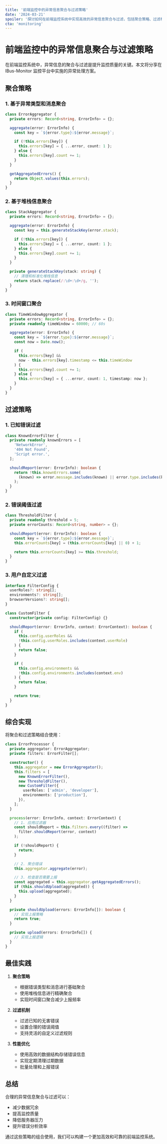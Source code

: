 ```yaml
---
title: '前端监控中的异常信息聚合与过滤策略'
date: '2024-03-21'
spoiler: '探讨如何在前端监控系统中实现高效的异常信息聚合与过滤，包括聚合策略、过滤机制和最佳实践'
cta: 'monitoring'
---
```


# 前端监控中的异常信息聚合与过滤策略

在前端监控系统中，异常信息的聚合与过滤是提升监控质量的关键。本文将分享在 IBus-Monitor 监控平台中实施的异常处理方案。

## 聚合策略

### 1. 基于异常类型和消息聚合

```ts
class ErrorAggregator {
  private errors: Record<string, ErrorInfo> = {};

  aggregate(error: ErrorInfo) {
    const key = `${error.type}:${error.message}`;

    if (!this.errors[key]) {
      this.errors[key] = { ...error, count: 1 };
    } else {
      this.errors[key].count += 1;
    }
  }

  getAggregatedErrors() {
    return Object.values(this.errors);
  }
}
```

### 2. 基于堆栈信息聚合

```ts
class StackAggregator {
  private errors: Record<string, ErrorInfo> = {};

  aggregate(error: ErrorInfo) {
    const key = this.generateStackKey(error.stack);

    if (!this.errors[key]) {
      this.errors[key] = { ...error, count: 1 };
    } else {
      this.errors[key].count += 1;
    }
  }

  private generateStackKey(stack: string) {
    // 清理和标准化堆栈信息
    return stack.replace(/:\d+:\d+/g, '');
  }
}
```

### 3. 时间窗口聚合

```ts
class TimeWindowAggregator {
  private errors: Record<string, ErrorInfo> = {};
  private readonly timeWindow = 60000; // 60s

  aggregate(error: ErrorInfo) {
    const key = `${error.type}:${error.message}`;
    const now = Date.now();

    if (
      this.errors[key] &&
      now - this.errors[key].timestamp <= this.timeWindow
    ) {
      this.errors[key].count += 1;
    } else {
      this.errors[key] = { ...error, count: 1, timestamp: now };
    }
  }
}
```

## 过滤策略

### 1. 已知错误过滤

```ts
class KnownErrorFilter {
  private readonly knownErrors = [
    'NetworkError',
    '404 Not Found',
    'Script error.',
  ];

  shouldReport(error: ErrorInfo): boolean {
    return !this.knownErrors.some(
      (known) => error.message.includes(known) || error.type.includes(known)
    );
  }
}
```

### 2. 错误阈值过滤

```ts
class ThresholdFilter {
  private readonly threshold = 5;
  private errorCounts: Record<string, number> = {};

  shouldReport(error: ErrorInfo): boolean {
    const key = `${error.type}:${error.message}`;
    this.errorCounts[key] = (this.errorCounts[key] || 0) + 1;

    return this.errorCounts[key] >= this.threshold;
  }
}
```

### 3. 用户自定义过滤

```ts
interface FilterConfig {
  userRoles?: string[];
  environments?: string[];
  browserVersions?: string[];
}

class CustomFilter {
  constructor(private config: FilterConfig) {}

  shouldReport(error: ErrorInfo, context: ErrorContext): boolean {
    if (
      this.config.userRoles &&
      !this.config.userRoles.includes(context.userRole)
    ) {
      return false;
    }

    if (
      this.config.environments &&
      !this.config.environments.includes(context.env)
    ) {
      return false;
    }

    return true;
  }
}
```

## 综合实现

将聚合和过滤策略结合使用：

```ts
class ErrorProcessor {
  private aggregator: ErrorAggregator;
  private filters: ErrorFilter[];

  constructor() {
    this.aggregator = new ErrorAggregator();
    this.filters = [
      new KnownErrorFilter(),
      new ThresholdFilter(),
      new CustomFilter({
        userRoles: ['admin', 'developer'],
        environments: ['production'],
      }),
    ];
  }

  process(error: ErrorInfo, context: ErrorContext) {
    // 1. 应用过滤器
    const shouldReport = this.filters.every((filter) =>
      filter.shouldReport(error, context)
    );

    if (!shouldReport) {
      return;
    }

    // 2. 聚合错误
    this.aggregator.aggregate(error);

    // 3. 检查是否需要上报
    const aggregated = this.aggregator.getAggregatedErrors();
    if (this.shouldUpload(aggregated)) {
      this.upload(aggregated);
    }
  }

  private shouldUpload(errors: ErrorInfo[]): boolean {
    // 实现上报策略
    return true;
  }

  private upload(errors: ErrorInfo[]) {
    // 实现上报逻辑
  }
}
```

## 最佳实践

1. **聚合策略**

   - 根据错误类型和消息进行基础聚合
   - 使用堆栈信息进行精确聚合
   - 实现时间窗口聚合减少上报频率

2. **过滤机制**

   - 过滤已知的无害错误
   - 设置合理的错误阈值
   - 支持灵活的自定义过滤规则

3. **性能优化**
   - 使用高效的数据结构存储错误信息
   - 实现定期清理过期数据
   - 批量处理和上报错误

## 总结

合理的异常信息聚合与过滤可以：

- 减少数据冗余
- 提高监控质量
- 降低服务器压力
- 提升错误分析效率

通过这些策略的组合使用，我们可以构建一个更加高效和可靠的前端监控系统。
